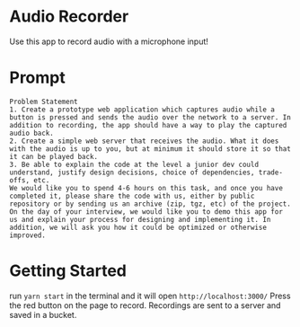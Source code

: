 # Audio Recorder

Use this app to record audio with a microphone input!

# Prompt
```
Problem Statement
1. Create a prototype web application which captures audio while a button is pressed and sends the audio over the network to a server. In addition to recording, the app should have a way to play the captured audio back.
2. Create a simple web server that receives the audio. What it does with the audio is up to you, but at minimum it should store it so that it can be played back.
3. Be able to explain the code at the level a junior dev could understand, justify design decisions, choice of dependencies, trade-offs, etc.
We would like you to spend 4-6 hours on this task, and once you have completed it, please share the code with us, either by public repository or by sending us an archive (zip, tgz, etc) of the project.
On the day of your interview, we would like you to demo this app for us and explain your process for designing and implementing it. In addition, we will ask you how it could be optimized or otherwise improved.
```

# Getting Started
run `yarn start` in the terminal and it will open `http://localhost:3000/`
Press the red button on the page to record. Recordings are sent to a server and saved in a bucket.
